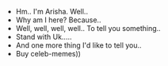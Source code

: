 - Hm.. 
I'm Arisha. Well..
- Why am I here? Because..
- Well, well, well, well.. To tell you something..
- Stand with Uk.....
- And one more thing I'd like to tell you..
- Buy celeb-memes))
